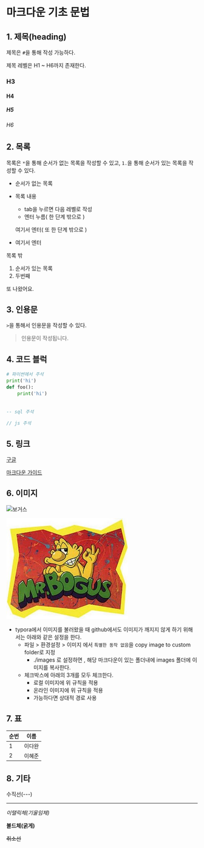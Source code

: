 # 마크다운 기초 문법

## 1. 제목(heading)

제목은 `#`을 통해 작성 가능하다.

제목 레벨은 H1 ~ H6까지 존재한다.

### H3

#### H4

##### H5

###### H6



## 2. 목록

목록은 `*`을 통해 순서가 없는 목록을 작성할 수 있고, `1.`을 통해 순서가 있는 목록을 작성할 수 있다.

* 순서가 없는 목록

* 목록 내용

  * tab을 누르면 다음 레벨로 작성
  * 엔터 누름( 한 단계 밖으로 )

  여기서 엔터( 또 한 단계 밖으로 )

* 여기서 엔터

목록 밖

1. 순서가 있는 목록
2. 두번째

또 나왔어요.



## 3. 인용문

`>`을 통해서 인용문을 작성할 수 있다.

> 인용문이 작성됩니다.

## 4. 코드 블럭

```python
# 파이썬에서 주석
print('hi')
def foo():
    print('hi')
    
```

```sql
-- sql 주석
```

```javascript
// js 주석
```

## 5. 링크

[구글](https://google.com)

[마크다운 가이드](https://guides.github.com/features/mastering-markdown/)

## 6. 이미지



![보거스](C:\Users\student\Desktop\보거스.jpg)

![보거스](images/보거스.jpg)

* typora에서 이미지를 불러왔을 때 github에서도 이미지가 깨지지 않게 하기 위해서는 아래와 같은 설정을 한다.
  * 파일 > 환경설정 > 이미지 에서 `특별한 동작 없음`을 copy image to custom folder로 지정
    * ./images 로 설정하면 , 해당 마크다운이 있는 폴더내에 images 폴더에 이미지를 복사한다.
  * 체크박스에 아래의 3개를 모두 체크한다.
    * 로컬 이미지에 위 규칙을 적용
    * 온라인 이미지에 위 규칙을 적용
    * 가능하다면 상대적 경로 사용

## 7. 표

| 순번 | 이름   |
| ---- | ------ |
| 1    | 이다완 |
| 2    | 이혜준 |

## 8. 기타

수직선(---)

---

*이탤릭체(기울임체)*

**볼드체(굵게)**

~~취소선~~





